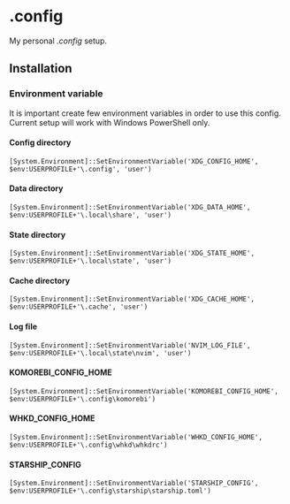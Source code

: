 # .config

My personal _.config_ setup.

## Installation

### Environment variable

It is important create few environment variables in order to use this config.
Current setup will work with Windows PowerShell only.

#### Config directory

```shell
[System.Environment]::SetEnvironmentVariable('XDG_CONFIG_HOME', $env:USERPROFILE+'\.config', 'user')
```

#### Data directory

```shell
[System.Environment]::SetEnvironmentVariable('XDG_DATA_HOME', $env:USERPROFILE+'\.local\share', 'user')
```

#### State directory

```shell
[System.Environment]::SetEnvironmentVariable('XDG_STATE_HOME', $env:USERPROFILE+'\.local\state', 'user')
```

#### Cache directory

```shell
[System.Environment]::SetEnvironmentVariable('XDG_CACHE_HOME', $env:USERPROFILE+'\.cache', 'user')
```

#### Log file

```shell
[System.Environment]::SetEnvironmentVariable('NVIM_LOG_FILE', $env:USERPROFILE+'\.local\state\nvim', 'user')
```

#### KOMOREBI_CONFIG_HOME

```shell
[System.Environment]::SetEnvironmentVariable('KOMOREBI_CONFIG_HOME', $env:USERPROFILE+'\.config\komorebi')
```

#### WHKD_CONFIG_HOME

```shell
[System.Environment]::SetEnvironmentVariable('WHKD_CONFIG_HOME', $env:USERPROFILE+'\.config\whkd\whkdrc')
```

#### STARSHIP_CONFIG

```shell
[System.Environment]::SetEnvironmentVariable('STARSHIP_CONFIG', $env:USERPROFILE+'\.config\starship\starship.toml')
```
